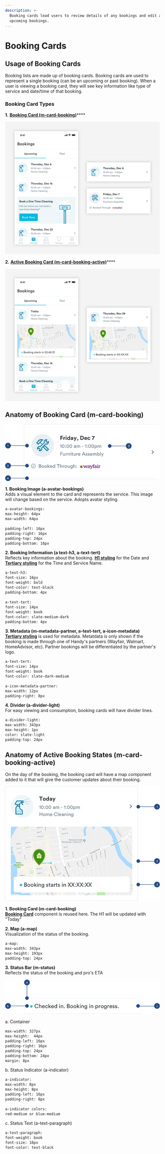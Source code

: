 ```yaml
---
description: >-
  Booking cards lead users to review details of any bookings and edit any
  upcoming bookings.
---
```


# Booking Cards

## Usage of Booking Cards

Booking lists are made up of booking cards. Booking cards are used to represent a single booking \(can be an upcoming or past booking\). When a user is viewing a booking card, they will see key information like type of service and date/time of that booking.

### Booking Card Types

**1.** [**Booking Card \(m-card-booking\)**](booking-cards.md#anatomy-of-booking-card-m-card-booking)\*\*\*\*

![](../../.gitbook/assets/booking-list.png)

**2.** [**Active Booking Card \(m-card-booking-active\)**](booking-cards.md#anatomy-of-active-booking-states-m-card-booking-active)\*\*\*\*

![](../../.gitbook/assets/active-booking-list.png)

## Anatomy of Booking Card \(m-card-booking\)

![](../../.gitbook/assets/booking-list_detail.png)

**1. Booking Image \(a-avatar-bookings\)**  
Adds a visual element to the card and represents the service. This image will change based on the service. Adopts avatar styling.

```text
a-avatar-bookings:
max-height: 64px
max-width: 64px

padding-left: 16px
padding-right: 16px
padding-top: 24px
padding-bottom: 16px
```

**2. Booking Information \(a text-h3, a-text-tert\)**  
Reflects key information about the booking. [**H1 styling**](../../brand-guidelines/typography-1/typography.md#h1-style) for the Date and [**Tertiary styling**](../../brand-guidelines/typography-1/typography.md#tertiary-styling) for the Time and Service Name.

```text
a-text-h3:
font-size: 16px
font-weight: bold
font-color: text-black
padding-bottom: 4px

a-text-tert:
font-size: 14px
font-weight: book
font-color: slate-medium-dark
padding-bottom: 4px
```

**3. Metadata \(m-metadata-partner, a-text-tert, a-icon-metadata\)**  
[**Tertiary styling**](../../brand-guidelines/typography-1/typography.md#tertiary-styling) is used for metadata. Metatdata is only shown  if the booking is made through one of Handy's partners \(Wayfair, Walmart, HomeAdvisor, etc\). Partner bookings will be differentiated by the partner's logo. 

```text
a-text-tert:
font-size: 14px
font-weight: book
font-color: slate-dark-medium

a-icon-metadata-partner:
max-width: 12px
padding-right: 8px
```

**4. Divider \(a-divider-light\)**  
For easy viewing and consumption, booking cards will have divider lines.

```text
a-divider-light:
max-width: 343px
max-height: 1px
color: slate-light
padding-top: 24px
```

## Anatomy of Active Booking States \(m-card-booking-active\)

On the day of the booking, the booking card will have a map component added to it that will give the customer updates about their booking.

![](../../.gitbook/assets/active-booking-details.png)

**1. Booking Card \(m-card-booking\)**  
[**Booking Card**](booking-cards.md#anatomy-of-booking-card) component is reused here. The H1 will be updated with "Today"  

**2. Map \(a-map\)**  
Visualization of the status of the booking. 

```text
a-map:
max-width: 343px
max-height: 193px
padding-top: 24px
```

**3. Status Bar \(m-status\)**  
Reflects the status of the booking and pro's ETA

![](../../.gitbook/assets/status-details.png)

a. Container

```text
max-width: 327px
max-height:  44px
padding-left: 16px
padding-right: 16px
padding-top: 24px
padding-bottom: 24px
margin: 8px
```

b. Status Indicator \(a-indicator\)

```text
a-indicator:
max-width: 8px
max-height: 8px
padding-left: 16px
padding-right: 8px

a-indicator colors:
red-medium or blue-medium
```

c. Status Text \(a-text-paragraph\)

```text
a-text-paragraph:
font-weight: book
font-size: 16px
font-color: text-black
```

